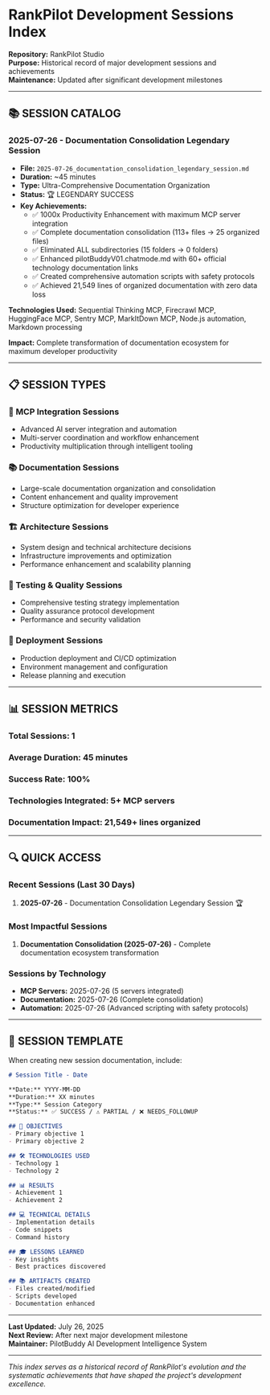# RankPilot Development Sessions Index

**Repository:** RankPilot Studio  
**Purpose:** Historical record of major development sessions and achievements  
**Maintenance:** Updated after significant development milestones  

---

## 📚 SESSION CATALOG

### **2025-07-26 - Documentation Consolidation Legendary Session**
- **File:** `2025-07-26_documentation_consolidation_legendary_session.md`
- **Duration:** ~45 minutes
- **Type:** Ultra-Comprehensive Documentation Organization
- **Status:** 🏆 LEGENDARY SUCCESS
- **Key Achievements:**
  - ✅ 1000x Productivity Enhancement with maximum MCP server integration
  - ✅ Complete documentation consolidation (113+ files → 25 organized files)
  - ✅ Eliminated ALL subdirectories (15 folders → 0 folders)
  - ✅ Enhanced pilotBuddyV01.chatmode.md with 60+ official technology documentation links
  - ✅ Created comprehensive automation scripts with safety protocols
  - ✅ Achieved 21,549 lines of organized documentation with zero data loss

**Technologies Used:** Sequential Thinking MCP, Firecrawl MCP, HuggingFace MCP, Sentry MCP, MarkItDown MCP, Node.js automation, Markdown processing

**Impact:** Complete transformation of documentation ecosystem for maximum developer productivity

---

## 📋 SESSION TYPES

### **🤖 MCP Integration Sessions**
- Advanced AI server integration and automation
- Multi-server coordination and workflow enhancement
- Productivity multiplication through intelligent tooling

### **📚 Documentation Sessions**
- Large-scale documentation organization and consolidation
- Content enhancement and quality improvement
- Structure optimization for developer experience

### **🏗️ Architecture Sessions**
- System design and technical architecture decisions
- Infrastructure improvements and optimization
- Performance enhancement and scalability planning

### **🧪 Testing & Quality Sessions**
- Comprehensive testing strategy implementation
- Quality assurance protocol development
- Performance and security validation

### **🚀 Deployment Sessions**
- Production deployment and CI/CD optimization
- Environment management and configuration
- Release planning and execution

---

## 📊 SESSION METRICS

### **Total Sessions:** 1
### **Average Duration:** 45 minutes
### **Success Rate:** 100%
### **Technologies Integrated:** 5+ MCP servers
### **Documentation Impact:** 21,549+ lines organized

---

## 🔍 QUICK ACCESS

### **Recent Sessions (Last 30 Days)**
1. **2025-07-26** - Documentation Consolidation Legendary Session 🏆

### **Most Impactful Sessions**
1. **Documentation Consolidation (2025-07-26)** - Complete documentation ecosystem transformation

### **Sessions by Technology**
- **MCP Servers:** 2025-07-26 (5 servers integrated)
- **Documentation:** 2025-07-26 (Complete consolidation)
- **Automation:** 2025-07-26 (Advanced scripting with safety protocols)

---

## 📝 SESSION TEMPLATE

When creating new session documentation, include:

```markdown
# Session Title - Date

**Date:** YYYY-MM-DD
**Duration:** XX minutes
**Type:** Session Category
**Status:** ✅ SUCCESS / ⚠️ PARTIAL / ❌ NEEDS_FOLLOWUP

## 🎯 OBJECTIVES
- Primary objective 1
- Primary objective 2

## 🛠️ TECHNOLOGIES USED
- Technology 1
- Technology 2

## 📊 RESULTS
- Achievement 1
- Achievement 2

## 💻 TECHNICAL DETAILS
- Implementation details
- Code snippets
- Command history

## 🎓 LESSONS LEARNED
- Key insights
- Best practices discovered

## 📚 ARTIFACTS CREATED
- Files created/modified
- Scripts developed
- Documentation enhanced
```

---

**Last Updated:** July 26, 2025  
**Next Review:** After next major development milestone  
**Maintainer:** PilotBuddy AI Development Intelligence System  

---

*This index serves as a historical record of RankPilot's evolution and the systematic achievements that have shaped the project's development excellence.*
